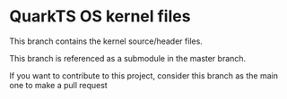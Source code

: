 # QuarkTS OS kernel files
This branch contains the kernel source/header files.

This branch is referenced as a submodule in the master branch.

If you want to contribute to this project, consider this branch as the main one to make a pull request